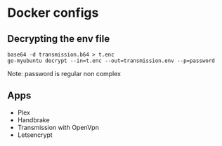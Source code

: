 # Docker configs

## Decrypting the env file
```
base64 -d transmission.b64 > t.enc
go-myubuntu decrypt --in=t.enc --out=transmission.env --p=password
```
Note: password is regular non complex

## Apps
- Plex
- Handbrake
- Transmission with OpenVpn
- Letsencrypt